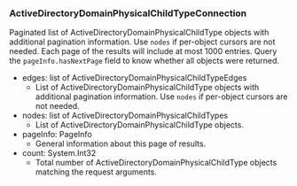 ### ActiveDirectoryDomainPhysicalChildTypeConnection
Paginated list of ActiveDirectoryDomainPhysicalChildType objects with additional pagination information. Use `nodes` if per-object cursors are not needed. Each page of the results will include at most 1000 entries. Query the `pageInfo.hasNextPage` field to know whether all objects were returned.

- edges: list of ActiveDirectoryDomainPhysicalChildTypeEdges
  - List of ActiveDirectoryDomainPhysicalChildType objects with additional pagination information. Use `nodes` if per-object cursors are not needed.
- nodes: list of ActiveDirectoryDomainPhysicalChildTypes
  - List of ActiveDirectoryDomainPhysicalChildType objects.
- pageInfo: PageInfo
  - General information about this page of results.
- count: System.Int32
  - Total number of ActiveDirectoryDomainPhysicalChildType objects matching the request arguments.

